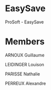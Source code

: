 # EasySave
ProSoft - EasySave

# Members
ARNOUX Guillaume

LEIDINGER Louison

PARISSE Nathalie

PERREUX Alexandre
